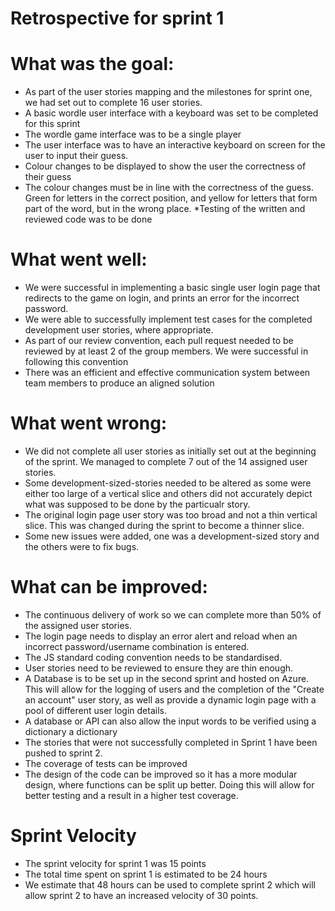# Retrospective for sprint 1
# What was the goal:
* As part of the user stories mapping and the milestones for sprint one, we had set out to complete 16 user stories.
* A basic wordle user interface with a keyboard was set to be completed for this sprint
* The wordle game interface was to be a single player
* The user interface was to have an interactive keyboard on screen for the user to input their guess.
* Colour changes to be displayed to show the user the correctness of their guess
* The colour changes must be in line with the correctness of the guess. Green for letters in the correct position, and yellow for letters that form part of the word, but in the wrong place.
*Testing of the written and reviewed code was to be done
# What went well:
* We were successful in implementing a basic single user login page that redirects to the game on login, and prints an error for the incorrect password.
* We were able to successfully implement test cases for the completed development user stories, where appropriate.
* As part of our review convention, each pull request needed to be reviewed by at least 2 of the group members. We were successful in following this convention
* There was an efficient and effective communication system between team members to produce an aligned solution
# What went wrong:
* We did not complete all user stories as initially set out at the beginning of the sprint. We managed to complete 7 out of the 14 assigned user stories.
* Some development-sized-stories needed to be altered as some were either too large of a vertical slice and others did not accurately depict what was supposed to be done by the particualr story.
* The original login page user story was too broad and not a thin vertical slice. This was changed during the sprint to become a thinner slice.
* Some new issues were added, one was a development-sized story and the others were to fix bugs.
# What can be improved:
* The continuous delivery of work so we can complete more than 50% of the assigned user stories.
* The login page needs to display an error alert and reload when an incorrect password/username combination is entered.
* The JS standard coding convention needs to be standardised.
* User stories need to be reviewed to ensure they are thin enough.
* A Database is to be set up in the second sprint and hosted on Azure. This will allow for the logging of users and the completion of the "Create an account" user story, as well as provide a dynamic login page with a pool of different user login details.
* A database or API can also allow the input words to be verified using a dictionary a dictionary
* The stories that were not successfully completed in Sprint 1 have been pushed to sprint 2.
* The coverage of tests can be improved
* The design of the code can be improved so it has a more modular design, where functions can be split up better. Doing this will allow for better testing and a result in a higher test coverage. 
# Sprint Velocity
* The sprint velocity for sprint 1 was 15 points
* The total time spent on sprint 1 is estimated to be 24 hours
* We estimate that 48 hours can be used to complete sprint 2 which will allow sprint 2 to have an increased velocity of 30 points.
